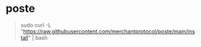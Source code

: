 # poste


> sudo curl -L "https://raw.githubusercontent.com/merchantprotocol/poste/main/install" | bash
